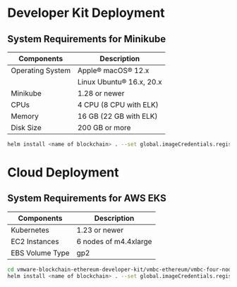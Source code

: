 # Developer Kit Deployment
## System Requirements for Minikube
| Components | Description |
|-----------|-------------|
|  Operating System | Apple® macOS® 12.x |
|                   | Linux Ubuntu® 16.x, 20.x |
|  Minikube         | 1.28 or newer |
|  CPUs             | 4 CPU (8 CPU with ELK) |
|  Memory           | 16 GB (22 GB with ELK) |
|  Disk Size        | 200 GB or more |

```sh
helm install <name of blockchain> . --set global.imageCredentials.registry=<registry address> --set global.imageCredentials.username=<username> --set global.imageCredentials.password=<password>
```

# Cloud Deployment
## System Requirements for AWS EKS
| Components | Description |
|-----------|-------------|
|  Kubernetes       | 1.23 or newer |
|  EC2 Instances    | 6 nodes of m4.4xlarge |
|  EBS Volume Type  | gp2 |

```sh
cd vmware-blockchain-ethereum-developer-kit/vmbc-ethereum/vmbc-four-node-one-client-deployment
helm install <name of blockchain> . --set global.imageCredentials.registry=<registry address> --set global.imageCredentials.username=<username> --set global.imageCredentials.password=<password> --set global.storageClassName=gp2 --set resources.replica.cpuRequest=10000m --set resources.replica.cpuLimit=10000m --set resources.replica.memoryRequest=56Gi --set resources.replica.memoryLimit=56Gi --set resources.client.cpuRequest=5000m --set resources.client.cpuLimit=5000m --set resources.client.memoryRequest=28Gi --set resources.client.memoryLimit=28Gi
```
